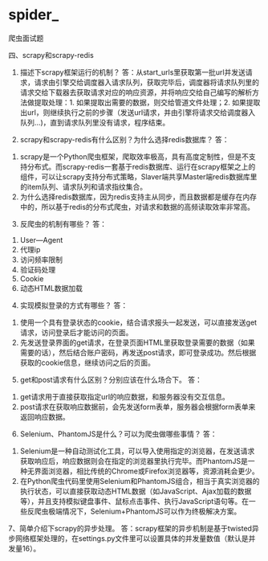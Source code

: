 # spider_
爬虫面试题

四、scrapy和scrapy-redis
1. 描述下scrapy框架运行的机制？
答：从start_urls里获取第一批url并发送请求，请求由引擎交给调度器入请求队列，获取完毕后，调度器将请求队列里的请求交给下载器去获取请求对应的响应资源，并将响应交给自己编写的解析方法做提取处理：1. 如果提取出需要的数据，则交给管道文件处理；2. 如果提取出url，则继续执行之前的步骤（发送url请求，并由引擎将请求交给调度器入队列...)，直到请求队列里没有请求，程序结束。


2. scrapy和scrapy-redis有什么区别？为什么选择redis数据库？
答：
1) scrapy是一个Python爬虫框架，爬取效率极高，具有高度定制性，但是不支持分布式。而scrapy-redis一套基于redis数据库、运行在scrapy框架之上的组件，可以让scrapy支持分布式策略，Slaver端共享Master端redis数据库里的item队列、请求队列和请求指纹集合。
2) 为什么选择redis数据库，因为redis支持主从同步，而且数据都是缓存在内存中的，所以基于redis的分布式爬虫，对请求和数据的高频读取效率非常高。


3. 反爬虫的机制有哪些？
答：
1) User—Agent
2) 代理ip
3) 访问频率限制
4) 验证码处理
5) Cookie
6) 动态HTML数据加载


4. 实现模拟登录的方式有哪些？
答：
1) 使用一个具有登录状态的cookie，结合请求报头一起发送，可以直接发送get请求，访问登录后才能访问的页面。
2) 先发送登录界面的get请求，在登录页面HTML里获取登录需要的数据（如果需要的话），然后结合账户密码，再发送post请求，即可登录成功。然后根据获取的cookie信息，继续访问之后的页面。


5. get和post请求有什么区别？分别应该在什么场合下。
答：
1) get请求用于直接获取指定url的响应数据，和服务器没有交互信息。
2) post请求在获取响应数据前，会先发送form表单，服务器会根据form表单来返回响应数据。


6. Selenium、PhantomJS是什么？可以为爬虫做哪些事情？
答：
1) Selenium是一种自动测试化工具，可以导入使用指定的浏览器，在发送请求获取响应后，响应数据则会在指定的浏览器里执行完毕。而PhantomJS是一种无界面浏览器，相比传统的Chrome或Firefox浏览器等，资源消耗会更少。
2) 在Python爬虫代码里使用Selenium和PhantomJS组合，相当于真实浏览器的执行状态，可以直接获取动态HTML数据（如JavaScript、Ajax加载的数据等），并且支持模拟键盘事件、鼠标点击事件、执行JavaScript语句等。在一些反爬虫极端情况下，Selenium+PhantomJS可以作为终极解决方案。


7、简单介绍下scrapy的异步处理。
答：scrapy框架的异步机制是基于twisted异步网络框架处理的，在settings.py文件里可以设置具体的并发量数值（默认是并发量16）。
